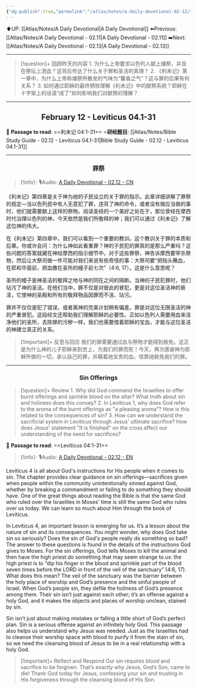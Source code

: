 ```yaml
---
{"dg-publish":true,"permalink":"/atlas/notes/a-daily-devotional-02-12/"}
---
```


 ⬆️UP: [[Atlas/Notes/A Daily Devotional\|A Daily Devotional]]
⬅️Previous: [[Atlas/Notes/A Daily Devotional - 02.11\|A Daily Devotional - 02.11]]
➡️Next: [[Atlas/Notes/A Daily Devotional - 02.13\|A Daily Devotional - 02.13]]

---

> [!question]+ 回顾昨天的内容
> 1.⁠ ⁠为什么上帝要求以色列人献上燔祭，并且在祭坛上洒血？这背后传达了什么关于罪和圣洁的真理？
> 2.⁠ ⁠《利未记》第一章中，为什么上帝称燔祭所散发的气味为“馨香之气”？这与罪的后果有何关系？
> 3.⁠ ⁠如何通过耶稣的最终牺牲理解《利未记》中的献祭系统？耶稣在十字架上的话语“成了”如何影响我们对献祭的理解？

---
## <center>February 12 - Leviticus 04.1-31</center>

📖 **Passage to read**: ==利未记 04:1-31==
⭐**研经题目**: [[Atlas/Notes/Bible Study Guide - 02.12 - Leviticus 04.1-31\|Bible Study Guide - 02.12 - Leviticus 04.1-31]]

---
### <center>罪祭</center>

> [!info]- 🎙️Audio: [A Daily Devotional - 02.12 - CN]()


《利未记》第四章是关于神为祂的子民设立的关于罪的指示。此章详细讲解了罪祭的规定—当以色列民中有人无意犯了罪，违背了神的命令，或者没有做应当做的事时，他们就需要献上这样的祭物。阅读圣经的一个美好之处在于，那位曾经在摩西时代治理以色列的神，今天依然是我们所敬拜的神；我们可以通过《利未记》了解这位神的伟大。

在《利未记》第四章中，我们可以看到一个重要的教训。这个教训关于罪的本质和后果。你或许会问：为什么神如此看重罪？神的子民犯的罪真的是那么严重吗？这些问题的答案就藏在神给摩西的指示细节中。对于这些罪祭，神告诉摩西要宰杀祭物，然后让大祭司做一件可能对我们来说有些奇怪的事：大祭司要“把指头蘸血，在耶和华面前，把血撒在圣所的幔子前七次”（4:6, 17）。这是什么意思呢？

圣所的幔子是神圣洁的敬拜之地与神的同在之间的隔断。当神的子民犯罪时，他们玷污了神的圣洁。在他们当中，罪不仅是对彼此的冒犯，更是对这位圣洁神的亵渎，它使神的圣殿和所有的敬拜物品因罪而不洁、玷污。

罪并不仅仅是犯了错误，或者离神的完美计划稍有偏差。罪是对这位无限圣洁的神的严重冒犯。这段经文还帮助我们理解耶稣的必要性。正如以色列人需要用血来洁净他们的圣所，去除罪的污秽一样，我们也需要借着耶稣的宝血，才能与这位圣洁的神建立真正的关系。

> [!important]+ 反思与回应
我们的罪需要通过血与祭物才能得到赦免。这正是为什么神的儿子耶稣来到世上，为我们的罪而死！今天，再次感谢神为耶稣所做的一切，承认自己的罪，并藉着祂宝贵的血，信靠祂赦免我们的罪。


---
### <center>Sin Offerings</center>

> [!question]+ Review
> 1.⁠ ⁠Why did God command the Israelites to offer burnt offerings and sprinkle blood on the altar? What truth about sin and holiness does this convey?
> 2.⁠ ⁠In Leviticus 1, why does God refer to the aroma of the burnt offerings as "a pleasing aroma"? How is this related to the consequences of sin?
> 3.⁠ ⁠How can we understand the sacrificial system in Leviticus through Jesus' ultimate sacrifice? How does Jesus' statement "It is finished" on the cross affect our understanding of the need for sacrifices?

📖 **Passage to read**: ==Leviticus 04:1-31==

> [!info]- 🎙️Audio: [A Daily Devotional - 02.12 - EN]()  

Leviticus 4 is all about God's instructions for His people when it comes to sin. The chapter provides clear guidance on sin offerings—sacrifices given when people within the community unintentionally sinned against God, whether by breaking a commandment or failing to do something they should have. One of the great things about reading the Bible is that the same God who ruled over the Israelites in Moses' time is still the same God who rules over us today. We can learn so much about Him through the book of Leviticus.

In Leviticus 4, an important lesson is emerging for us. It’s a lesson about the nature of sin and its consequences. You might wonder, why does God take sin so seriously? Does the sin of God's people really do something so bad? The answer to these questions is found in the details of the instructions God gives to Moses. For the sin offerings, God tells Moses to kill the animal and then have the high priest do something that may seem strange to us: the high priest is to “dip his finger in the blood and sprinkle part of the blood seven times before the LORD in front of the veil of the sanctuary” (4:6, 17). What does this mean?
The veil of the sanctuary was the barrier between the holy place of worship and God’s presence and the sinful people of Israel. When God’s people sin, they defile the holiness of God’s presence among them. Their sin isn’t just against each other; it’s an offense against a holy God, and it makes the objects and places of worship unclean, stained by sin.

Sin isn’t just about making mistakes or falling a little short of God’s perfect plan. Sin is a serious offense against an infinitely holy God. This passage also helps us understand why Jesus was needed. Just as the Israelites had to cleanse their worship space with blood to purify it from the stain of sin, so we need the cleansing blood of Jesus to be in a real relationship with a holy God.

> [!important]+ Reflect and Respond
Our sin requires blood and sacrifice to be forgiven. That’s exactly why Jesus, God’s Son, came to die! Thank God today for Jesus, confessing your sin and trusting in His forgiveness through the cleansing blood of His Son.

























